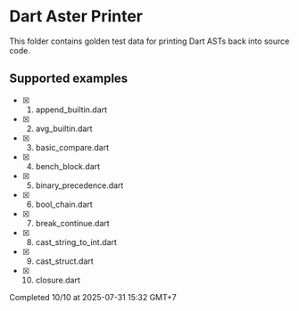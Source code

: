 # Dart Aster Printer

This folder contains golden test data for printing Dart ASTs back into source code.

## Supported examples

- [x] 1. append_builtin.dart
- [x] 2. avg_builtin.dart
- [x] 3. basic_compare.dart
- [x] 4. bench_block.dart
- [x] 5. binary_precedence.dart
- [x] 6. bool_chain.dart
- [x] 7. break_continue.dart
- [x] 8. cast_string_to_int.dart
- [x] 9. cast_struct.dart
- [x] 10. closure.dart

Completed 10/10 at 2025-07-31 15:32 GMT+7

